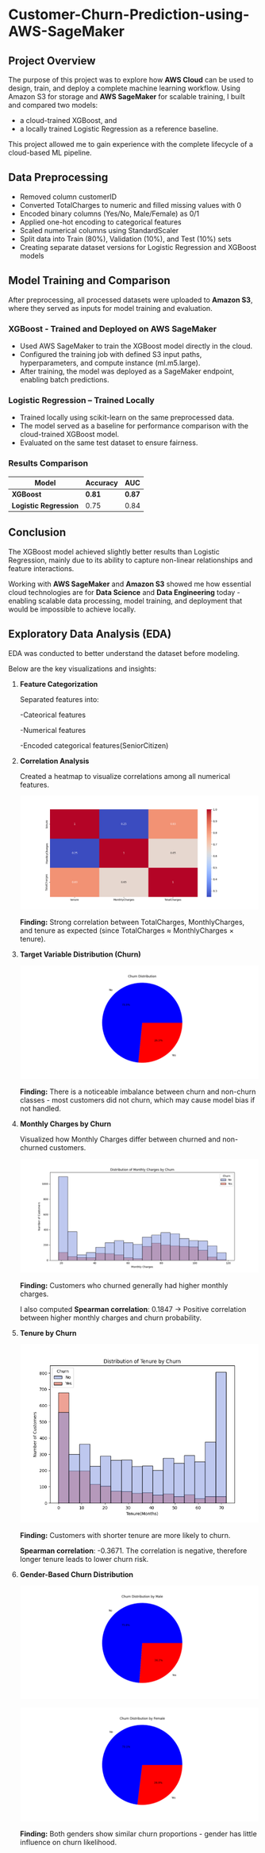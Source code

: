 # Customer-Churn-Prediction-using-AWS-SageMaker

## Project Overview

The purpose of this project was to explore how **AWS Cloud** can be used to design, train, and deploy a complete machine learning workflow.
Using Amazon S3 for storage and **AWS SageMaker** for scalable training, I built and compared two models:
- a cloud-trained XGBoost, and
- a locally trained Logistic Regression as a reference baseline.

This project allowed me to gain experience with the complete lifecycle of a cloud-based ML pipeline.

## Data Preprocessing

- Removed column customerID
- Converted TotalCharges to numeric and filled missing values with 0
- Encoded binary columns (Yes/No, Male/Female) as 0/1
- Applied one-hot encoding to categorical features
- Scaled numerical columns using StandardScaler
- Split data into Train (80%), Validation (10%), and Test (10%) sets
- Creating separate dataset versions for Logistic Regression and XGBoost models

## Model Training and Comparison

  After preprocessing, all processed datasets were uploaded to **Amazon S3**, where they served as inputs for model training and evaluation.

  ### XGBoost - Trained and Deployed on AWS SageMaker
  - Used AWS SageMaker to train the XGBoost model directly in the cloud.
  - Configured the training job with defined S3 input paths, hyperparameters, and compute instance (ml.m5.large).
  - After training, the model was deployed as a SageMaker endpoint, enabling batch predictions.
 
 
  ### Logistic Regression – Trained Locally
  - Trained locally using scikit-learn on the same preprocessed data.
  - The model served as a baseline for performance comparison with the cloud-trained XGBoost model.
  - Evaluated on the same test dataset to ensure fairness.
  
  ### Results Comparison

   | Model                   | Accuracy | AUC      |
   | ----------------------- | -------- | -------- |
   | **XGBoost**             | **0.81** | **0.87** |
   | **Logistic Regression** |  0.75    | 0.84     |

   ## Conclusion

   The XGBoost model achieved slightly better results than Logistic Regression, mainly due to its ability to capture non-linear relationships and feature interactions.

   Working with **AWS SageMaker** and **Amazon S3** showed me how essential cloud technologies are for **Data Science** and **Data Engineering** today - enabling scalable data processing, model training, and deployment that would be impossible to achieve locally.

   ## Exploratory Data Analysis (EDA)

   EDA was conducted to better understand the dataset before modeling.
   
   Below are the key visualizations and insights:

1. **Feature Categorization**

   Separated features into:

   -Cateorical features

   -Numerical features

   -Encoded categorical features(SeniorCitizen)

2. **Correlation Analysis**

   Created a heatmap to visualize correlations among all numerical features.

   ![Correlation Heatmap](images/Figure_1.png)

   **Finding:** Strong correlation between TotalCharges, MonthlyCharges, and tenure as expected (since TotalCharges ≈ MonthlyCharges × tenure).

3. **Target Variable Distribution (Churn)**

   ![Correlation Heatmap](images/Figure_2.png)

   **Finding:** There is a noticeable imbalance between churn and non-churn classes - most customers did not churn, which may cause model bias if not handled.

4. **Monthly Charges by Churn**

    Visualized how Monthly Charges differ between churned and non-churned customers.

   ![Correlation Heatmap](images/Figure_3.png)

   **Finding:** Customers who churned generally had higher monthly charges.

   I also computed **Spearman correlation**: 0.1847 -> Positive correlation between higher monthly charges and churn probability.

5. **Tenure by Churn**

   ![Correlation Heatmap](images/Figure_4.png)

   **Finding:** Customers with shorter tenure are more likely to churn.

    **Spearman correlation**:  -0.3671. The correlation is negative, therefore longer tenure leads to lower churn risk.

6. **Gender-Based Churn Distribution**

   ![Correlation Heatmap](images/Figure_5.png)

   ![Correlation Heatmap](images/Figure_6.png)

   **Finding:** Both genders show similar churn proportions - gender has little influence on churn likelihood.




   
   
   
   
   

   



